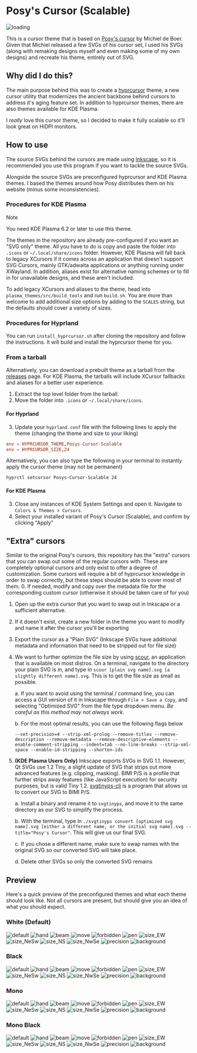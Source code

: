 # Posy's Cursor (Scalable)
![loading](https://github.com/user-attachments/assets/fa08756c-c0e3-4f39-ab1d-08fad391eca8)

This is a cursor theme that is based on [Posy's cursor](https://www.michieldb.nl/other/cursors/) by Michiel de Boer. Given that Michiel released a few SVGs of his cursor set, I used his SVGs (along with remaking designs myself and even making some of my own designs) and recreate his theme, entirely out of SVG.

## Why did I do this?
The main purpose behind this was to create a [hyprcursor](https://wiki.hyprland.org/Hypr-Ecosystem/hyprcursor/) theme, a new cursor utility that modernizes the ancient backbone behind cursors to address it's aging feature set. In addition to hyprcursor themes, there are also themes available for KDE Plasma.

I *really* love this cursor theme, so I decided to make it fully scalable so it'll look great on HiDPI monitors.

## How to use
The source SVGs behind the cursors are made using [Inkscape](https://inkscape.org/), so it is recommended you use this program if you want to tackle the source SVGs.

Alongside the source SVGs are preconfigured hyprcursor and KDE Plasma themes. I based the themes around how Posy distributes them on his website (minus some inconsistencies). 

### Procedures for KDE Plasma
> [!NOTE]
> You need KDE Plasma 6.2 or later to use this theme.

The themes in the repository are already pre-configured if you want an "SVG only" theme. All you have to do is copy and paste the folder into `.icons` or `~/.local/share/icons` folder. However, KDE Plasma will fall back to legacy XCursors if it comes across an application that doesn't support SVG Cursors, mainly GTK/adwaita applications or anything running under XWayland. In addition, aliases exist for alternative naming schemes or to fill in for unavailable designs, and these aren't included.

To add legacy XCursors and aliases to the theme, head into `plasma_themes/src/build_tools` and run `build.sh`. You are more than welcome to add additional size options by adding to the `SCALES` string, but the defaults should cover a variety of sizes. 

### Procedures for Hyprland
You can run `install_hyprcursor.sh` after cloning the repository and follow the instructions. It will build and install the hyprcursor theme for you. 

### From a tarball
Alternatively, you can download a prebuilt theme as a tarball from the [releases](https://github.com/Morxemplum/posys-cursor-scalable/releases) page. For KDE Plasma, the tarballs will include XCursor fallbacks and aliases for a better user experience.

1. Extract the top level folder from the tarball.
2. Move the folder into `.icons` or `~/.local/share/icons`.
#### For Hyprland
3. Update your `hyprland.conf` file with the following lines to apply the theme (changing the theme and size to your liking)
```conf
env = HYPRCURSOR_THEME,Posys-Cursor-Scalable
env = HYPRCURSOR_SIZE,24
```
Alternatively, you can also type the following in your terminal to instantly apply the cursor theme (may not be permanent)
```
hyprctl setcursor Posys-Cursor-Scalable 24
```
#### For KDE Plasma
3. Close any instances of KDE System Settings and open it. Navigate to `Colors & Themes > Cursors`.
4. Select your installed variant of Posy's Cursor (Scalable), and confirm by clicking "Apply"

## "Extra" cursors
Similar to the original Posy's cursors, this repository has the "extra" cursors that you can swap out some of the regular cursors with. These are completely optional cursors and only exist to offer a degree of customization. Some cursors will require a bit of hyprcursor knowledge in order to swap correctly, but these steps should be able to cover most of them.
0. If needed, modify and copy over the metadata file for the corresponding custom cursor (otherwise it should be taken care of for you)
1. Open up the extra cursor that you want to swap out in Inkscape or a sufficient alternative.
2. If it doesn't exist, create a new folder in the theme you want to modify and name it after the cursor you'll be exporting
3. Export the cursor as a "Plain SVG" (Inkscape SVGs have additional metadata and information that need to be stripped out for file size)
4. We want to further optimize the file size by using [scour](https://github.com/scour-project/scour), an application that is available on most distros. On a terminal, navigate to the directory your plain SVG is in, and type in `scour [plain svg name].svg [a slightly different name].svg`. This is to get the file size as small as possible.

    a. If you want to avoid using the terminal / command line, you can access a GUI version of it in Inkscape through `File > Save a Copy`, and selecting "Optimized SVG" from the file type dropdown menu. *Be careful as this method may not always work.*

    b. For the most optimal results, you can use the following flags below
    ```
    --set-precision=4 --strip-xml-prolog --remove-titles --remove-description --remove-metadata --remove-descriptive-elements --enable-comment-stripping --indent=tab --no-line-breaks --strip-xml-space --enable-id-stripping --shorten-ids
    ```
5. **(KDE Plasma Users Only)** Inkscape exports SVGs in SVG 1.1. However, Qt SVGs use 1.2 Tiny, a slight update of SVG that strips out more advanced features (e.g. clipping, masking). BIMI P/S is a profile that further strips away features (like JavaScript execution) for security purposes, but is valid Tiny 1.2. [svgtinyps-cli](https://github.com/SRWieZ/svgtinyps-cli/releases/tag/v1.4.0) is a program that allows us to convert our SVG to BIMI P/S.

    a. Install a binary and rename it to ``svgtinyps``, and move it to the same directory as our SVG to simplify the process. 
    
    b. With the terminal, type in `./svgtinyps convert [optimized svg name].svg [either a different name, or the initial svg name].svg --title="Posy's Cursor"`. This will give us our final SVG.

    c. If you chose a different name, make sure to swap names with the original SVG so our converted SVG will take place.

    d. Delete other SVGs so only the converted SVG remains

## Preview
Here's a quick preview of the preconfigured themes and what each theme should look like. Not all cursors are present, but should give you an idea of what you should expect.

### White (Default)
![default](https://github.com/Morxemplum/posys-cursor-scalable/blob/main/hyprcursor_themes/white/hyprcursors/default/default.svg) ![hand](https://github.com/Morxemplum/posys-cursor-scalable/blob/main/hyprcursor_themes/white/hyprcursors/hand/hand.svg) ![beam](https://github.com/Morxemplum/posys-cursor-scalable/blob/main/hyprcursor_themes/white/hyprcursors/beam/beam.svg) ![move](https://github.com/Morxemplum/posys-cursor-scalable/blob/main/hyprcursor_themes/white/hyprcursors/move/move.svg) ![forbidden](https://github.com/Morxemplum/posys-cursor-scalable/blob/main/hyprcursor_themes/white/hyprcursors/forbidden/forbidden.svg) ![pen](https://github.com/Morxemplum/posys-cursor-scalable/blob/main/hyprcursor_themes/white/hyprcursors/pen/pen.svg) ![size_EW](https://github.com/Morxemplum/posys-cursor-scalable/blob/main/hyprcursor_themes/white/hyprcursors/size_EW/size_EW.svg) ![size_NeSw](https://github.com/Morxemplum/posys-cursor-scalable/blob/main/hyprcursor_themes/white/hyprcursors/size_NeSw/size_NeSw.svg) ![size_NS](https://github.com/Morxemplum/posys-cursor-scalable/blob/main/hyprcursor_themes/white/hyprcursors/size_NS/size_NS.svg) ![size_NwSe](https://github.com/Morxemplum/posys-cursor-scalable/blob/main/hyprcursor_themes/white/hyprcursors/size_NwSe/size_NwSe.svg) ![precision](https://github.com/Morxemplum/posys-cursor-scalable/blob/main/hyprcursor_themes/white/hyprcursors/precision/precision.svg) ![background](https://github.com/Morxemplum/posys-cursor-scalable/blob/main/hyprcursor_themes/white/hyprcursors/background/background.svg)

### Black
![default](https://github.com/Morxemplum/posys-cursor-scalable/blob/main/hyprcursor_themes/black/hyprcursors/default/default.svg) ![hand](https://github.com/Morxemplum/posys-cursor-scalable/blob/main/hyprcursor_themes/black/hyprcursors/hand/hand.svg) ![beam](https://github.com/Morxemplum/posys-cursor-scalable/blob/main/hyprcursor_themes/black/hyprcursors/beam/beam.svg) ![move](https://github.com/Morxemplum/posys-cursor-scalable/blob/main/hyprcursor_themes/black/hyprcursors/move/move.svg) ![forbidden](https://github.com/Morxemplum/posys-cursor-scalable/blob/main/hyprcursor_themes/black/hyprcursors/forbidden/forbidden.svg) ![pen](https://github.com/Morxemplum/posys-cursor-scalable/blob/main/hyprcursor_themes/black/hyprcursors/pen/pen.svg) ![size_EW](https://github.com/Morxemplum/posys-cursor-scalable/blob/main/hyprcursor_themes/black/hyprcursors/size_EW/size_EW.svg) ![size_NeSw](https://github.com/Morxemplum/posys-cursor-scalable/blob/main/hyprcursor_themes/black/hyprcursors/size_NeSw/size_NeSw.svg) ![size_NS](https://github.com/Morxemplum/posys-cursor-scalable/blob/main/hyprcursor_themes/black/hyprcursors/size_NS/size_NS.svg) ![size_NwSe](https://github.com/Morxemplum/posys-cursor-scalable/blob/main/hyprcursor_themes/black/hyprcursors/size_NwSe/size_NwSe.svg) ![precision](https://github.com/Morxemplum/posys-cursor-scalable/blob/main/hyprcursor_themes/black/hyprcursors/precision/precision.svg) ![background](https://github.com/Morxemplum/posys-cursor-scalable/blob/main/hyprcursor_themes/black/hyprcursors/background/background.svg)

### Mono
![default](https://github.com/Morxemplum/posys-cursor-scalable/blob/main/hyprcursor_themes/mono/hyprcursors/default/default.svg) ![hand](https://github.com/Morxemplum/posys-cursor-scalable/blob/main/hyprcursor_themes/mono/hyprcursors/hand/hand.svg) ![beam](https://github.com/Morxemplum/posys-cursor-scalable/blob/main/hyprcursor_themes/mono/hyprcursors/beam/beam.svg) ![move](https://github.com/Morxemplum/posys-cursor-scalable/blob/main/hyprcursor_themes/mono/hyprcursors/move/move.svg) ![forbidden](https://github.com/Morxemplum/posys-cursor-scalable/blob/main/hyprcursor_themes/mono/hyprcursors/forbidden/forbidden.svg) ![pen](https://github.com/Morxemplum/posys-cursor-scalable/blob/main/hyprcursor_themes/mono/hyprcursors/pen/pen.svg) ![size_EW](https://github.com/Morxemplum/posys-cursor-scalable/blob/main/hyprcursor_themes/mono/hyprcursors/size_EW/size_EW.svg) ![size_NeSw](https://github.com/Morxemplum/posys-cursor-scalable/blob/main/hyprcursor_themes/mono/hyprcursors/size_NeSw/size_NeSw.svg) ![size_NS](https://github.com/Morxemplum/posys-cursor-scalable/blob/main/hyprcursor_themes/mono/hyprcursors/size_NS/size_NS.svg) ![size_NwSe](https://github.com/Morxemplum/posys-cursor-scalable/blob/main/hyprcursor_themes/mono/hyprcursors/size_NwSe/size_NwSe.svg) ![precision](https://github.com/Morxemplum/posys-cursor-scalable/blob/main/hyprcursor_themes/mono/hyprcursors/precision/precision.svg) ![background](https://github.com/Morxemplum/posys-cursor-scalable/blob/main/hyprcursor_themes/mono/hyprcursors/background/background.svg)

### Mono Black
![default](https://github.com/Morxemplum/posys-cursor-scalable/blob/main/hyprcursor_themes/mono_black/hyprcursors/default/default.svg) ![hand](https://github.com/Morxemplum/posys-cursor-scalable/blob/main/hyprcursor_themes/mono_black/hyprcursors/hand/hand.svg) ![beam](https://github.com/Morxemplum/posys-cursor-scalable/blob/main/hyprcursor_themes/mono_black/hyprcursors/beam/beam.svg) ![move](https://github.com/Morxemplum/posys-cursor-scalable/blob/main/hyprcursor_themes/mono_black/hyprcursors/move/move.svg) ![forbidden](https://github.com/Morxemplum/posys-cursor-scalable/blob/main/hyprcursor_themes/mono_black/hyprcursors/forbidden/forbidden.svg) ![pen](https://github.com/Morxemplum/posys-cursor-scalable/blob/main/hyprcursor_themes/mono_black/hyprcursors/pen/pen.svg) ![size_EW](https://github.com/Morxemplum/posys-cursor-scalable/blob/main/hyprcursor_themes/mono_black/hyprcursors/size_EW/size_EW.svg) ![size_NeSw](https://github.com/Morxemplum/posys-cursor-scalable/blob/main/hyprcursor_themes/mono_black/hyprcursors/size_NeSw/size_NeSw.svg) ![size_NS](https://github.com/Morxemplum/posys-cursor-scalable/blob/main/hyprcursor_themes/mono_black/hyprcursors/size_NS/size_NS.svg) ![size_NwSe](https://github.com/Morxemplum/posys-cursor-scalable/blob/main/hyprcursor_themes/mono_black/hyprcursors/size_NwSe/size_NwSe.svg) ![precision](https://github.com/Morxemplum/posys-cursor-scalable/blob/main/hyprcursor_themes/mono_black/hyprcursors/precision/precision.svg) ![background](https://github.com/Morxemplum/posys-cursor-scalable/blob/main/hyprcursor_themes/mono_black/hyprcursors/background/background.svg)
